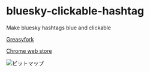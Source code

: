 # bluesky-clickable-hashtag
Make bluesky hashtags blue and clickable

[Greasyfork](https://greasyfork.org/ja/scripts/486861-bluesky-clickable-hashtag)

[Chrome web store](https://chromewebstore.google.com/detail/bluesky-clickable-hashtag/bigpgdbhghfpbbdjbggcgbofcbdjcpad?hl=ja&authuser=0)

![ビットマップ](https://github.com/yakisova41/bluesky-clickable-hashtag/assets/75610521/45b19766-d6b0-4aac-81be-a5ac9d5f607d)
